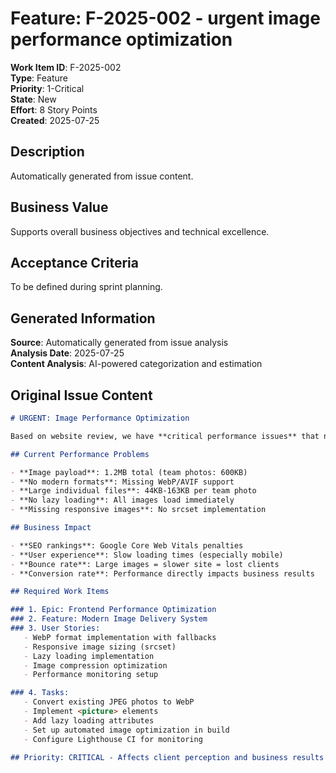 # Feature: F-2025-002 - urgent image performance optimization

**Work Item ID**: F-2025-002  
**Type**: Feature  
**Priority**: 1-Critical  
**State**: New  
**Effort**: 8 Story Points  
**Created**: 2025-07-25  

## Description

Automatically generated from issue content.

## Business Value

Supports overall business objectives and technical excellence.

## Acceptance Criteria

To be defined during sprint planning.

## Generated Information

**Source**: Automatically generated from issue analysis  
**Analysis Date**: 2025-07-25  
**Content Analysis**: AI-powered categorization and estimation  

## Original Issue Content

```markdown
# URGENT: Image Performance Optimization

Based on website review, we have **critical performance issues** that need immediate work items:

## Current Performance Problems

- **Image payload**: 1.2MB total (team photos: 600KB)
- **No modern formats**: Missing WebP/AVIF support
- **Large individual files**: 44KB-163KB per team photo
- **No lazy loading**: All images load immediately
- **Missing responsive images**: No srcset implementation

## Business Impact

- **SEO rankings**: Google Core Web Vitals penalties
- **User experience**: Slow loading times (especially mobile)
- **Bounce rate**: Large images = slower site = lost clients
- **Conversion rate**: Performance directly impacts business results

## Required Work Items

### 1. Epic: Frontend Performance Optimization
### 2. Feature: Modern Image Delivery System  
### 3. User Stories:
   - WebP format implementation with fallbacks
   - Responsive image sizing (srcset)
   - Lazy loading implementation
   - Image compression optimization
   - Performance monitoring setup

### 4. Tasks:
   - Convert existing JPEG photos to WebP
   - Implement <picture> elements
   - Add lazy loading attributes
   - Set up automated image optimization in build
   - Configure Lighthouse CI for monitoring

## Priority: CRITICAL - Affects client perception and business results

```
